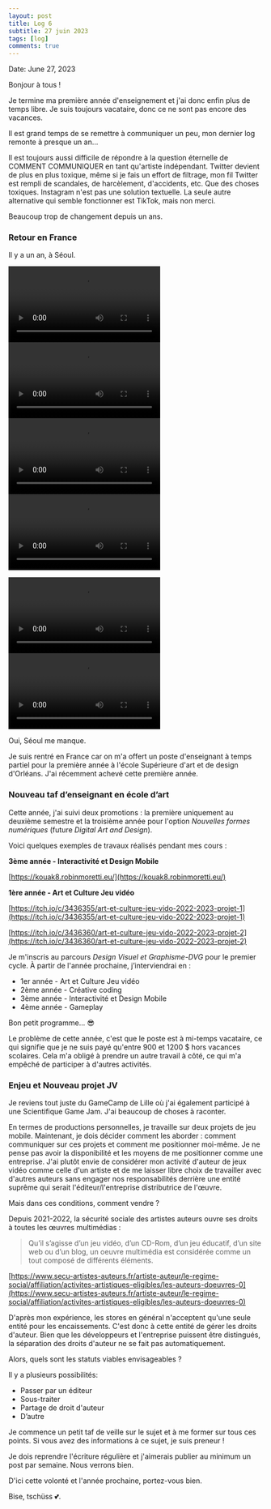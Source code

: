 ```yaml
---
layout: post
title: Log 6
subtitle: 27 juin 2023
tags: [log]
comments: true
---
```


Date: June 27, 2023

Bonjour à tous ! 

Je termine ma première année d'enseignement et j'ai donc enfin plus de temps libre. Je suis toujours vacataire, donc ce ne sont pas encore des vacances.

Il est grand temps de se remettre à communiquer un peu, mon dernier log remonte à presque un an…

Il est toujours aussi difficile de répondre à la question éternelle de COMMENT COMMUNIQUER en tant qu'artiste indépendant. Twitter devient de plus en plus toxique, même si je fais un effort de filtrage, mon fil Twitter est rempli de scandales, de harcèlement, d'accidents, etc. Que des choses toxiques. Instagram n'est pas une solution textuelle. La seule autre alternative qui semble fonctionner est TikTok, mais non merci.

Beaucoup trop de changement depuis un ans. 

### Retour en France

Il y a un an, à Séoul.



![](IMG_1593.mov)
![](IMG_2320.mov)
![](IMG_1981.mov)
![](IMG_2620.mov)

![](IMG_1570.mov)
![](IMG_1894.mov)


Oui, Séoul me manque. 

Je suis rentré en France car on m'a offert un poste d'enseignant à temps partiel pour la première année à l'école Supérieure d'art et de design d'Orléans. J'ai récemment achevé cette première année.

### Nouveau taf d’enseignant en école d’art

Cette année, j'ai suivi deux promotions : la première uniquement au deuxième semestre et la troisième année pour l'option *Nouvelles formes numériques* (future *Digital Art and Design*).

Voici quelques exemples de travaux réalisés pendant mes cours :

**3ème année - Interactivité et Design Mobile**

[https://kouak8.robinmoretti.eu/](https://kouak8.robinmoretti.eu/)

**1ère année - Art et Culture Jeu vidéo**

[https://itch.io/c/3436355/art-et-culture-jeu-vido-2022-2023-projet-1](https://itch.io/c/3436355/art-et-culture-jeu-vido-2022-2023-projet-1)

[https://itch.io/c/3436360/art-et-culture-jeu-vido-2022-2023-projet-2](https://itch.io/c/3436360/art-et-culture-jeu-vido-2022-2023-projet-2)

Je m'inscris au parcours *Design Visuel et Graphisme-DVG* pour le premier cycle. À partir de l'année prochaine, j’interviendrai en :

- 1er année - Art et Culture Jeu vidéo
- 2ème année - Créative coding
- 3ème année - Interactivité et Design Mobile
- 4ème année - Gameplay

Bon petit programme... 😎

Le problème de cette année, c'est que le poste est à mi-temps vacataire, ce qui signifie que je ne suis payé qu'entre 900 et 1200 $ hors vacances scolaires. Cela m'a obligé à prendre un autre travail à côté, ce qui m'a empêché de participer à d'autres activités.

### Enjeu et Nouveau projet JV

Je reviens tout juste du GameCamp de Lille où j'ai également participé à une Scientifique Game Jam. J'ai beaucoup de choses à raconter.

En termes de productions personnelles, je travaille sur deux projets de jeu mobile. Maintenant, je dois décider comment les aborder : comment communiquer sur ces projets et comment me positionner moi-même. Je ne pense pas avoir la disponibilité et les moyens de me positionner comme une entreprise. J'ai plutôt envie de considérer mon activité d'auteur de jeux vidéo comme celle d'un artiste et de me laisser libre choix de travailler avec d'autres auteurs sans engager nos responsabilités derrière une entité suprême qui serait l'éditeur/l'entreprise distributrice de l'œuvre.

Mais dans ces conditions, comment vendre ?

Depuis 2021-2022, la sécurité sociale des artistes auteurs ouvre ses droits à toutes les œuvres multimédias :

> Qu’il s’agisse d’un jeu vidéo, d’un CD-Rom, d’un jeu éducatif, d’un site web ou d’un blog, un oeuvre multimédia est considérée comme un tout composé de différents éléments.
> 

[https://www.secu-artistes-auteurs.fr/artiste-auteur/le-regime-social/affiliation/activites-artistiques-eligibles/les-auteurs-doeuvres-0](https://www.secu-artistes-auteurs.fr/artiste-auteur/le-regime-social/affiliation/activites-artistiques-eligibles/les-auteurs-doeuvres-0)

D'après mon expérience, les stores en général n'acceptent qu'une seule entité pour les encaissements. C'est donc à cette entité de gérer les droits d'auteur. Bien que les développeurs et l'entreprise puissent être distingués, la séparation des droits d'auteur ne se fait pas automatiquement.

Alors, quels sont les statuts viables envisageables ? 

Il y a plusieurs possibilités:

- Passer par un éditeur
- Sous-traiter
- Partage de droit d'auteur
- D’autre

Je commence un petit taf de veille sur le sujet et à me former sur tous ces points. Si vous avez des informations à ce sujet, je suis preneur !

Je dois reprendre l'écriture régulière et j'aimerais publier au minimum un post par semaine. Nous verrons bien.

D'ici cette volonté et l'année prochaine, portez-vous bien.

Bise, tschüss 💕.